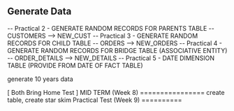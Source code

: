 Generate Data
--------
-- Practical 2 - GENERATE RANDOM RECORDS FOR PARENTS TABLE -- CUSTOMERS --> NEW_CUST
-- Practical 3 - GENERATE RANDOM RECORDS FOR CHILD TABLE -- ORDERS --> NEW_ORDERS
-- Practical 4 - GENERATE RANDOM RECORDS FOR BRIDGE TABLE (ASSOCIATIVE ENTITY) -- ORDER_DETAILS --> NEW_DETAILS
-- Practical 5 - DATE DIMENSION TABLE (PROVIDE FROM DATE OF FACT TABLE) 

generate 10 years data

[ Both Bring Home Test ]
MID TERM (Week 8) ================ create table, create star skim
Practical Test (Week 9) ========== 
